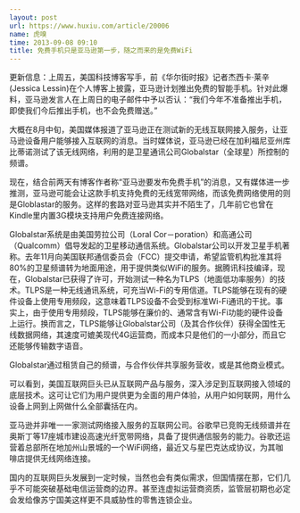 ```yaml
---
layout: post
url: https://www.huxiu.com/article/20006
name: 虎嗅
time: 2013-09-08 09:10
title: 免费手机只是亚马逊第一步，随之而来的是免费WiFi
---
```

更新信息：上周五，美国科技博客写手，前《华尔街时报》记者杰西卡·莱辛(Jessica Lessin)在个人博客上披露，亚马逊计划推出免费的智能手机。针对此爆料，亚马逊发言人在上周日的电子邮件中予以否认：“我们今年不准备推出手机，即使我们今后推出手机，也不会免费赠送。”

大概在8月中旬，美国媒体报道了亚马逊正在测试新的无线互联网接入服务，让亚马逊设备用户能够接入互联网的消息。当时媒体说，亚马逊已经在加利福尼亚州库比蒂诺测试了该无线网络，利用的是卫星通讯公司Globalstar（全球星）所控制的频谱。

现在，结合前两天有博客作者称“亚马逊要发布免费手机”的消息，又有媒体进一步推测，亚马逊可能会让这款手机支持免费的无线宽带网络，而该免费网络使用的则是Globlastar的服务。这样的套路对亚马逊其实并不陌生了，几年前它也曾在Kindle里内置3G模块支持用户免费连接网络。

Globalstar系统是由美国劳拉公司（Loral Cor－poration）和高通公司（Qualcomm）倡导发起的卫星移动通信系统。Globalstar公司以开发卫星手机著称。去年11月向美国联邦通信委员会（FCC）提交申请，希望监管机构批准其将80%的卫星频谱转为地面用途，用于提供类似WiFi的服务。据腾讯科技编译，现在，Globalstar已获得了许可，开始测试一种名为TLPS（地面低功率服务）的技术。TLPS是一种无线通讯系统，可充当Wi-Fi的专用信道。TLPS能够在现有的硬件设备上使用专用频段，这意味着TLPS设备不会受到标准Wi-Fi通讯的干扰。事实上，由于使用专用频段，TLPS能够在廉价的、通常含有Wi-Fi功能的硬件设备上运行。换而言之，TLPS能够让Globalstar公司（及其合作伙伴）获得全国性无线数据网络，其速度可媲美现代4G运营商，而成本只是他们的一小部分，而且它还能够传输数字语音。

Globalstar通过租赁自己的频谱，与合作伙伴共享服务营收，或是其他商业模式。

可以看到，美国互联网巨头已从互联网产品与服务，深入涉足到互联网接入领域的底层技术。这可让它们为用户提供更为全面的用户体验，从用户如何联网，用什么设备上网到上网做什么全部囊括在内。

亚马逊并非唯一一家测试网络接入服务的互联网公司。谷歌早已竞购无线频谱并在奥斯丁等17座城市建设高速光纤宽带网络，具备了提供通信服务的能力。谷歌还运营着总部所在地加州山景城的一个WiFi网络，最近又与星巴克达成协议，为其咖啡店提供无线网络连接。

国内的互联网巨头发展到一定时候，当然也会有类似需求，但国情摆在那，它们几乎不可能突破基础电信运营商的边界。甚至连虚拟运营商资质，监管层初期也必定会发给像苏宁国美这样更不具威胁性的零售连锁企业。

